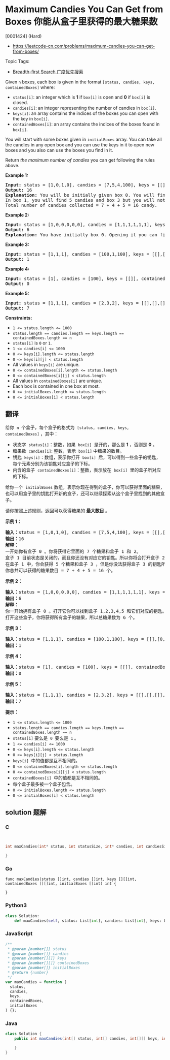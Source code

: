 # Maximum Candies You Can Get from Boxes 你能从盒子里获得的最大糖果数

[0001424] (Hard)

- https://leetcode-cn.com/problems/maximum-candies-you-can-get-from-boxes/

Topic Tags:

- [Breadth-first Search 广度优先搜索](https://leetcode-cn.com/tag/breadth-first-search/)

Given `n` boxes, each box is given in the format `[status, candies, keys, containedBoxes]` where:

- `status[i]`: an integer which is **1** if `box[i]` is open and **0** if `box[i]` is closed.
- `candies[i]`: an integer representing the number of candies in `box[i]`.
- `keys[i]`: an array contains the indices of the boxes you can open with the key in `box[i]`.
- `containedBoxes[i]`: an array contains the indices of the boxes found in `box[i]`.

You will start with some boxes given in `initialBoxes` array. You can take all the candies in any open box and you can use the keys in it to open new boxes and you also can use the boxes you find in it.

Return _the maximum number of candies_ you can get following the rules above.

**Example 1:**

<pre><strong>Input:</strong> status = [1,0,1,0], candies = [7,5,4,100], keys = [[],[],[1],[]], containedBoxes = [[1,2],[3],[],[]], initialBoxes = [0]
<strong>Output:</strong> 16
<strong>Explanation:</strong> You will be initially given box 0. You will find 7 candies in it and boxes 1 and 2. Box 1 is closed and you don't have a key for it so you will open box 2. You will find 4 candies and a key to box 1 in box 2.
In box 1, you will find 5 candies and box 3 but you will not find a key to box 3 so box 3 will remain closed.
Total number of candies collected = 7 + 4 + 5 = 16 candy.
</pre>

**Example 2:**

<pre><strong>Input:</strong> status = [1,0,0,0,0,0], candies = [1,1,1,1,1,1], keys = [[1,2,3,4,5],[],[],[],[],[]], containedBoxes = [[1,2,3,4,5],[],[],[],[],[]], initialBoxes = [0]
<strong>Output:</strong> 6
<strong>Explanation:</strong> You have initially box 0. Opening it you can find boxes 1,2,3,4 and 5 and their keys. The total number of candies will be 6.
</pre>

**Example 3:**

<pre><strong>Input:</strong> status = [1,1,1], candies = [100,1,100], keys = [[],[0,2],[]], containedBoxes = [[],[],[]], initialBoxes = [1]
<strong>Output:</strong> 1
</pre>

**Example 4:**

<pre><strong>Input:</strong> status = [1], candies = [100], keys = [[]], containedBoxes = [[]], initialBoxes = []
<strong>Output:</strong> 0
</pre>

**Example 5:**

<pre><strong>Input:</strong> status = [1,1,1], candies = [2,3,2], keys = [[],[],[]], containedBoxes = [[],[],[]], initialBoxes = [2,1,0]
<strong>Output:</strong> 7
</pre>

**Constraints:**

- `1 <= status.length <= 1000`
- `status.length == candies.length == keys.length == containedBoxes.length == n`
- `status[i]` is `0` or `1`.
- `1 <= candies[i] <= 1000`
- `0 <= keys[i].length <= status.length`
- `0 <= keys[i][j] < status.length`
- All values in `keys[i]` are unique.
- `0 <= containedBoxes[i].length <= status.length`
- `0 <= containedBoxes[i][j] < status.length`
- All values in `containedBoxes[i]` are unique.
- Each box is contained in one box at most.
- `0 <= initialBoxes.length <= status.length`
- `0 <= initialBoxes[i] < status.length`

## 翻译

给你  `n`  个盒子，每个盒子的格式为  `[status, candies, keys, containedBoxes]` ，其中：

- 状态字  `status[i]`：整数，如果  `box[i]`  是开的，那么是 **1** ，否则是 **0** 。
- 糖果数  `candies[i]`: 整数，表示  `box[i]` 中糖果的数目。
- 钥匙  `keys[i]`：数组，表示你打开  `box[i]`  后，可以得到一些盒子的钥匙，每个元素分别为该钥匙对应盒子的下标。
- 内含的盒子  `containedBoxes[i]`：整数，表示放在  `box[i]`  里的盒子所对应的下标。

给你一个  `initialBoxes` 数组，表示你现在得到的盒子，你可以获得里面的糖果，也可以用盒子里的钥匙打开新的盒子，还可以继续探索从这个盒子里找到的其他盒子。

请你按照上述规则，返回可以获得糖果的 **最大数目** 。

**示例 1：**

<pre><strong>输入：</strong>status = [1,0,1,0], candies = [7,5,4,100], keys = [[],[],[1],[]], containedBoxes = [[1,2],[3],[],[]], initialBoxes = [0]
<strong>输出：</strong>16
<strong>解释：
</strong>一开始你有盒子 0 。你将获得它里面的 7 个糖果和盒子 1 和 2。
盒子 1 目前状态是关闭的，而且你还没有对应它的钥匙。所以你将会打开盒子 2 ，并得到里面的 4 个糖果和盒子 1 的钥匙。
在盒子 1 中，你会获得 5 个糖果和盒子 3 ，但是你没法获得盒子 3 的钥匙所以盒子 3 会保持关闭状态。
你总共可以获得的糖果数目 = 7 + 4 + 5 = 16 个。
</pre>

**示例 2：**

<pre><strong>输入：</strong>status = [1,0,0,0,0,0], candies = [1,1,1,1,1,1], keys = [[1,2,3,4,5],[],[],[],[],[]], containedBoxes = [[1,2,3,4,5],[],[],[],[],[]], initialBoxes = [0]
<strong>输出：</strong>6
<strong>解释：
</strong>你一开始拥有盒子 0 。打开它你可以找到盒子 1,2,3,4,5 和它们对应的钥匙。
打开这些盒子，你将获得所有盒子的糖果，所以总糖果数为 6 个。
</pre>

**示例 3：**

<pre><strong>输入：</strong>status = [1,1,1], candies = [100,1,100], keys = [[],[0,2],[]], containedBoxes = [[],[],[]], initialBoxes = [1]
<strong>输出：</strong>1
</pre>

**示例 4：**

<pre><strong>输入：</strong>status = [1], candies = [100], keys = [[]], containedBoxes = [[]], initialBoxes = []
<strong>输出：</strong>0
</pre>

**示例 5：**

<pre><strong>输入：</strong>status = [1,1,1], candies = [2,3,2], keys = [[],[],[]], containedBoxes = [[],[],[]], initialBoxes = [2,1,0]
<strong>输出：</strong>7
</pre>

**提示：**

- `1 <= status.length <= 1000`
- `status.length == candies.length == keys.length == containedBoxes.length == n`
- `status[i]` 要么是  `0`  要么是  `1` 。
- `1 <= candies[i] <= 1000`
- `0 <= keys[i].length <= status.length`
- `0 <= keys[i][j] < status.length`
- `keys[i]`  中的值都是互不相同的。
- `0 <= containedBoxes[i].length <= status.length`
- `0 <= containedBoxes[i][j] < status.length`
- `containedBoxes[i]`  中的值都是互不相同的。
- 每个盒子最多被一个盒子包含。
- `0 <= initialBoxes.length <= status.length`
- `0 <= initialBoxes[i] < status.length`

## solution 题解

### C

```c


int maxCandies(int* status, int statusSize, int* candies, int candiesSize, int** keys, int keysSize, int* keysColSize, int** containedBoxes, int containedBoxesSize, int* containedBoxesColSize, int* initialBoxes, int initialBoxesSize){

}


```

### Go

```golang
func maxCandies(status []int, candies []int, keys [][]int, containedBoxes [][]int, initialBoxes []int) int {

}
```

### Python3

```python
class Solution:
    def maxCandies(self, status: List[int], candies: List[int], keys: List[List[int]], containedBoxes: List[List[int]], initialBoxes: List[int]) -> int:

```

### JavaScript

```javascript
/**
 * @param {number[]} status
 * @param {number[]} candies
 * @param {number[][]} keys
 * @param {number[][]} containedBoxes
 * @param {number[]} initialBoxes
 * @return {number}
 */
var maxCandies = function (
  status,
  candies,
  keys,
  containedBoxes,
  initialBoxes
) {};
```

### Java

```java
class Solution {
    public int maxCandies(int[] status, int[] candies, int[][] keys, int[][] containedBoxes, int[] initialBoxes) {

    }
}
```
